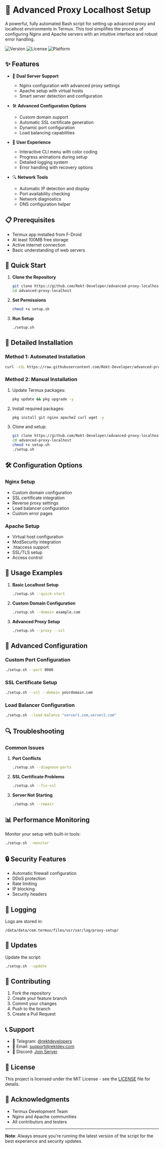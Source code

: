 # 🚀 Advanced Proxy Localhost Setup

A powerful, fully automated Bash script for setting up advanced proxy and localhost environments in Termux. This tool simplifies the process of configuring Nginx and Apache servers with an intuitive interface and robust error handling.

![Version](https://img.shields.io/badge/version-1.0.0-blue.svg)
![License](https://img.shields.io/badge/license-MIT-green.svg)
![Platform](https://img.shields.io/badge/platform-Termux-orange.svg)

## ✨ Features

- 🔧 **Dual Server Support**
  - Nginx configuration with advanced proxy settings
  - Apache setup with virtual hosts
  - Smart server detection and configuration

- 🛠️ **Advanced Configuration Options**
  - Custom domain support
  - Automatic SSL certificate generation
  - Dynamic port configuration
  - Load balancing capabilities

- 🎨 **User Experience**
  - Interactive CLI menu with color coding
  - Progress animations during setup
  - Detailed logging system
  - Error handling with recovery options

- 🔍 **Network Tools**
  - Automatic IP detection and display
  - Port availability checking
  - Network diagnostics
  - DNS configuration helper

## 📋 Prerequisites

- Termux app installed from F-Droid
- At least 100MB free storage
- Active internet connection
- Basic understanding of web servers

## 🚀 Quick Start

1. **Clone the Repository**
   ```bash
   git clone https://github.com/Rekt-Developer/advanced-proxy-localhost.git
   cd advanced-proxy-localhost
   ```

2. **Set Permissions**
   ```bash
   chmod +x setup.sh
   ```

3. **Run Setup**
   ```bash
   ./setup.sh
   ```

## 📖 Detailed Installation

### Method 1: Automated Installation
```bash
curl -sSL https://raw.githubusercontent.com/Rekt-Developer/advanced-proxy-localhost/main/install.sh | bash
```

### Method 2: Manual Installation
1. Update Termux packages:
   ```bash
   pkg update && pkg upgrade -y
   ```

2. Install required packages:
   ```bash
   pkg install git nginx apache2 curl wget -y
   ```

3. Clone and setup:
   ```bash
   git clone https://github.com/Rekt-Developer/advanced-proxy-localhost.git
   cd advanced-proxy-localhost
   chmod +x setup.sh
   ./setup.sh
   ```

## 🛠️ Configuration Options

### Nginx Setup
- Custom domain configuration
- SSL certificate integration
- Reverse proxy settings
- Load balancer configuration
- Custom error pages

### Apache Setup
- Virtual host configuration
- ModSecurity integration
- .htaccess support
- SSL/TLS setup
- Access control

## 📱 Usage Examples

1. **Basic Localhost Setup**
   ```bash
   ./setup.sh --quick-start
   ```

2. **Custom Domain Configuration**
   ```bash
   ./setup.sh --domain example.com
   ```

3. **Advanced Proxy Setup**
   ```bash
   ./setup.sh --proxy --ssl
   ```

## 🔧 Advanced Configuration

### Custom Port Configuration
```bash
./setup.sh --port 8080
```

### SSL Certificate Setup
```bash
./setup.sh --ssl --domain yourdomain.com
```

### Load Balancer Configuration
```bash
./setup.sh --load-balance "server1.com,server2.com"
```

## 🔍 Troubleshooting

### Common Issues

1. **Port Conflicts**
   ```bash
   ./setup.sh --diagnose-ports
   ```

2. **SSL Certificate Problems**
   ```bash
   ./setup.sh --fix-ssl
   ```

3. **Server Not Starting**
   ```bash
   ./setup.sh --repair
   ```

## 📊 Performance Monitoring

Monitor your setup with built-in tools:
```bash
./setup.sh --monitor
```

## 🔒 Security Features

- Automatic firewall configuration
- DDoS protection
- Rate limiting
- IP blocking
- Security headers

## 📝 Logging

Logs are stored in:
```
/data/data/com.termux/files/usr/var/log/proxy-setup/
```

## 🔄 Updates

Update the script:
```bash
./setup.sh --update
```

## 🤝 Contributing

1. Fork the repository
2. Create your feature branch
3. Commit your changes
4. Push to the branch
5. Create a Pull Request

## 📞 Support

- 📱 Telegram: [@rektdevelopers](https://t.me/rektdevelopers)
- 📧 Email: support@rektdev.com
- 💬 Discord: [Join Server](https://discord.gg/rektdev)

## 📄 License

This project is licensed under the MIT License - see the [LICENSE](LICENSE) file for details.

## 🙏 Acknowledgments

- Termux Development Team
- Nginx and Apache communities
- All contributors and testers

---

**Note**: Always ensure you're running the latest version of the script for the best experience and security updates.
